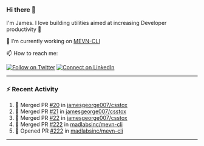 ### Hi there 👋

I'm James. I love building utilities aimed at increasing Developer productivity :raised_hands: 

🔭 I’m currently working on [MEVN-CLI](https://github.com/madlabsinc/mevn-cli)

📫 How to reach me:

[![Follow on Twitter](https://img.shields.io/badge/--twitter?label=Twitter&logo=Twitter&style=social)](https://twitter.com/james_madhacks) [![Connect on LinkedIn](https://img.shields.io/badge/--linkedin?label=LinkedIn&logo=LinkedIn&style=social)](https://www.linkedin.com/in/jamesgeorge007)

---

### :zap: Recent Activity

<!--START_SECTION:activity-->
1. 🎉 Merged PR [#20](https://github.com/jamesgeorge007/csstox/pull/20) in [jamesgeorge007/csstox](https://github.com/jamesgeorge007/csstox)
2. 🎉 Merged PR [#21](https://github.com/jamesgeorge007/csstox/pull/21) in [jamesgeorge007/csstox](https://github.com/jamesgeorge007/csstox)
3. 🎉 Merged PR [#22](https://github.com/jamesgeorge007/csstox/pull/22) in [jamesgeorge007/csstox](https://github.com/jamesgeorge007/csstox)
4. 🎉 Merged PR [#222](https://github.com/madlabsinc/mevn-cli/pull/222) in [madlabsinc/mevn-cli](https://github.com/madlabsinc/mevn-cli)
5. 💪 Opened PR [#222](https://github.com/madlabsinc/mevn-cli/pull/222) in [madlabsinc/mevn-cli](https://github.com/madlabsinc/mevn-cli)
<!--END_SECTION:activity-->

---

<!--
**jamesgeorge007/jamesgeorge007** is a ✨ _special_ ✨ repository because its `README.md` (this file) appears on your GitHub profile.

Here are some ideas to get you started:

- 🌱 I’m currently learning ...
- 👯 I’m looking to collaborate on ...
- 🤔 I’m looking for help with ...
- 💬 Ask me about ...
- 😄 Pronouns: ...
- ⚡ Fun fact: ...
-->
